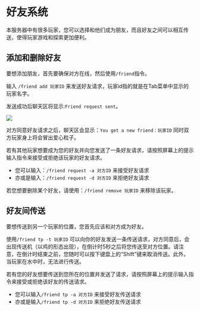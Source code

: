 # 好友系统

本服务器中有很多玩家，您可以选择和他们成为朋友，而且好友之间可以相互传送，使得玩家游戏和探索更加便利。

## 添加和删除好友
要想添加朋友，首先要确保对方在线，然后使用`/friend`指令。

输入 `/friend add 玩家ID` 来发送好友请求，玩家id指的就是在Tab菜单中显示的玩家名字。

发送成功后聊天区将显示:`Friend request sent`。

![](./imgs/index/lighting_mc_logo.jpg)

对方同意好友请求之后，聊天区会显示：`You get a new friend：玩家ID` 同时双方玩家身上将会冒出爱心粒子。

[//]: # (![]&#40;./imgs/friendsystem/friend_request_response.webp&#41;)

若有其他玩家想要成为您的好友并向您发送了一条好友请求，请按照屏幕上的提示输入指令来接受或拒绝该玩家的好友请求。
- 您可以输入：`/friend request -a 对方ID` 来接受好友请求
- 亦或是输入：`/friend request -d 对方ID` 来拒绝好友请求

若您想要删除某个好友，请使用：`/friend remove 玩家ID` 来移除该玩家。

## 好友间传送
要想传送到另一个玩家的位置，您首先应该和对方成为好友。

使用`/friend tp -t 玩家ID` 可以向你的好友发送一条传送请求，对方同意后，会出现传送机（以鸡的形态出现），在倒计时5秒之后将您传送至对方位置。请注意，在倒计时结束之前，您随时可以按下键盘上的“Shift”键来取消传送。此外，当玩家在水中时，无法进行传送。

[//]: # (![]&#40;./imgs/friendsystem/receive_tp_request.webp&#41;)

若有您的好友想要传送到您所在的位置并发送了请求，请按照屏幕上的提示输入指令来接受或拒绝该好友的传送请求。
- 您可以输入`/friend tp -a 对方ID` 来接受好友传送请求
- 亦或是输入`/friend tp -d 对方ID` 来拒绝好友传送请求

[//]: # (![]&#40;./imgs/friendsystem/accept_tp_request.webp&#41;)
